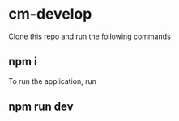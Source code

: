 # cm-develop
Clone this repo and run the following commands 
## npm i 
To run the application, run
## npm run dev
